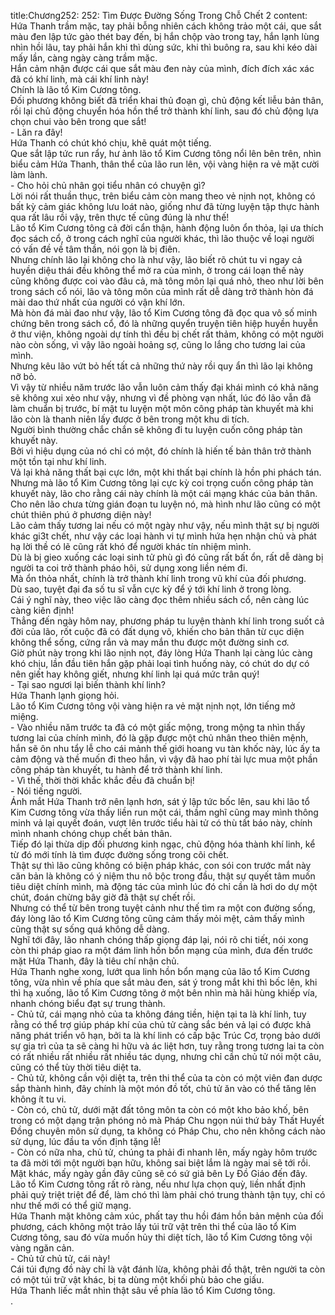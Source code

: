 title:Chương252: 252: Tìm Được Đường Sống Trong Chỗ Chết 2
content:
Hứa Thanh trầm mặc, tay phải bỗng nhiên cách không trảo một cái, que sắt màu đen lập tức gào thét bay đến, bị hắn chộp vào trong tay, hắn lạnh lùng nhìn hồi lâu, tay phải hắn khi thì dùng sức, khi thì buông ra, sau khi kéo dài mấy lần, càng ngày càng trầm mặc.<br>Hắn cảm nhận được cái que sắt màu đen này của mình, đích đích xác xác đã có khí linh, mà cái khí linh này!<br>Chính là lão tổ Kim Cương tông.<br>Đối phương không biết đã triển khai thủ đoạn gì, chủ động kết liễu bản thân, rồi lại chủ động chuyển hóa hồn thể trở thành khí linh, sau đó chủ động lựa chọn chui vào bên trong que sắt!<br>- Lăn ra đây!<br>Hứa Thanh có chút khó chịu, khẽ quát một tiếng.<br>Que sắt lập tức run rẩy, hư ảnh lão tổ Kim Cương tông nổi lên bên trên, nhìn biểu cảm Hứa Thanh, thân thể của lão run lên, vội vàng hiện ra vẻ mặt cười làm lành.<br>- Cho hỏi chủ nhân gọi tiểu nhân có chuyện gì?<br>Lời nói rất thuần thục, trên biểu cảm còn mang theo vẻ nịnh nọt, không có bất kỳ cảm giác không lưu loát nào, giống như đã từng luyện tập thực hành qua rất lâu rồi vậy, trên thực tế cũng đúng là như thế!<br>Lão tổ Kim Cương tông cả đời cẩn thận, hành động luôn ổn thỏa, lại ưa thích đọc sách cổ, ở trong cách nghĩ của người khác, thì lão thuộc về loại người có vấn đề về tâm thần, nói gọn là bị điên.<br>Nhưng chính lão lại không cho là như vậy, lão biết rõ chút tu vi ngay cả huyền diệu thái đều không thể mở ra của mình, ở trong cái loạn thế này cũng không được coi vào đâu cả, mà tông môn lại quá nhỏ, theo như lời bên trong sách cổ nói, lão và tông môn của mình rất dễ dàng trở thành hòn đá mài dao thứ nhất của người có vận khí lớn.<br>Mà hòn đá mài đao như vậy, lão tổ Kim Cương tông đã đọc qua vô số minh chứng bên trong sách cổ, đó là những quyển truyện tiên hiệp huyền huyễn ở thư viện, không ngoài dự tính thì đều bị chết rất thảm, không có một người nào còn sống, vì vậy lão ngoài hoảng sợ, cũng lo lắng cho tương lai của mình.<br>Nhưng kêu lão vứt bỏ hết tất cả những thứ này rồi quy ẩn thì lão lại không nỡ bỏ.<br>Vì vậy từ nhiều năm trước lão vẫn luôn cảm thấy đại khái mình có khả năng sẽ không xui xẻo như vậy, nhưng vì đề phòng vạn nhất, lúc đó lão vẫn đã làm chuẩn bị trước, bí mật tu luyện một môn công pháp tàn khuyết mà khi lão còn là thanh niên lấy được ở bên trong một khu di tích.<br>Người bình thường chắc chắn sẽ không đi tu luyện cuốn công pháp tàn khuyết này.<br>Bởi vì hiệu dụng của nó chỉ có một, đó chính là hiến tế bản thân trở thành một tồn tại như khí linh.<br>Vả lại khả năng thất bại cực lớn, một khi thất bại chính là hồn phi phách tán.<br>Nhưng mà lão tổ Kim Cương tông lại cực kỳ coi trọng cuốn công pháp tàn khuyết này, lão cho rằng cái này chính là một cái mạng khác của bản thân.<br>Cho nên lão chưa từng gián đoạn tu luyện nó, mà hình như lão cũng có một chút thiên phú ở phương diện này!<br>Lão cảm thấy tương lai nếu có một ngày như vậy, nếu mình thật sự bị người khác gi3t chết, như vậy các loại hành vi tự mình hứa hẹn nhận chủ và phát hạ lời thề có lẽ cũng rất khó để người khác tín nhiệm mình.<br>Dù là bị gieo xuống các loại sinh tử phù gì đó cũng rất bất ổn, rất dễ dàng bị người ta coi trở thành pháo hôi, sử dụng xong liền ném đi.<br>Mà ổn thỏa nhất, chính là trở thành khí linh trong vũ khí của đối phương.<br>Dù sao, tuyệt đại đa số tu sĩ vẫn cực kỳ để ý tới khí linh ở trong lòng.<br>Cái ý nghĩ này, theo việc lão càng đọc thêm nhiều sách cổ, nên càng lúc càng kiên định!<br>Thẳng đến ngày hôm nay, phương pháp tu luyện thành khí linh trong suốt cả đời của lão, rốt cuộc đã có đất dụng võ, khiến cho bản thân từ cục diện không thể sống, cứng rắn và may mắn thu được một đường sinh cơ.<br>Giờ phút này trong khi lão nịnh nọt, đáy lòng Hứa Thanh lại càng lúc càng khó chịu, lần đầu tiên hắn gặp phải loại tình huống này, có chút do dự có nên giết hay không giết, nhưng khí linh lại quá mức trân quý!<br>- Tại sao ngươi lại biến thành khí linh?<br>Hứa Thanh lạnh giọng hỏi.<br>Lão tổ Kim Cương tông vội vàng hiện ra vẻ mặt nịnh nọt, lớn tiếng mở miệng.<br>- Vào nhiều năm trước ta đã có một giấc mộng, trong mộng ta nhìn thấy tương lai của chính mình, đó là gặp được một chủ nhân theo thiên mệnh, hắn sẽ ôn nhu tẩy lễ cho cái mảnh thế giới hoang vu tàn khốc này, lúc ấy ta cảm động và thề muốn đi theo hắn, vì vậy đã hao phí tài lực mua một phần công pháp tàn khuyết, tu hành để trở thành khí linh.<br>- Vì thế, thời thời khắc khắc đều đã chuẩn bị!<br>- Nói tiếng người.<br>Ánh mắt Hứa Thanh trở nên lạnh hơn, sát ý lập tức bốc lên, sau khi lão tổ Kim Cương tông vừa thấy liền run một cái, thầm nghĩ cũng may mình thông minh vả lại quyết đoán, vượt lên trước tiểu hài tử có thù tất báo này, chính mình nhanh chóng chụp chết bản thân.<br>Tiếp đó lại thừa dịp đối phương kinh ngạc, chủ động hóa thành khí linh, kể từ đó mới tính là tìm được đường sống trong cõi chết.<br>Thật sự thì lão cũng không có biện pháp khác, con sói con trước mắt này căn bản là không có ý niệm thu nô bộc trong đầu, thật sự quyết tâm muốn tiêu diệt chính mình, mà động tác của mình lúc đó chỉ cần là hơi do dự một chút, đoán chừng bây giờ đã thật sự chết rồi.<br>Nhưng có thể từ bên trong tuyệt cảnh như thế tìm ra một con đường sống, đáy lòng lão tổ Kim Cương tông cũng cảm thấy mỏi mệt, cảm thấy mình cũng thật sự sống quá không dễ dàng.<br>Nghĩ tới đây, lão nhanh chóng thấp giọng đáp lại, nói rõ chi tiết, nói xong còn thi pháp giao ra một đám linh hồn bổn mạng của mình, đưa đến trước mặt Hứa Thanh, đây là tiêu chí nhận chủ.<br>Hứa Thanh nghe xong, lướt qua linh hồn bổn mạng của lão tổ Kim Cương tông, vừa nhìn về phía que sắt màu đen, sát ý trong mắt khi thì bốc lên, khi thì hạ xuống, lão tổ Kim Cương tông ở một bên nhìn mà hãi hùng khiếp vía, nhanh chóng biểu đạt sự trung thành.<br>- Chủ tử, cái mạng nhỏ của ta không đáng tiền, hiện tại ta là khí linh, tuy rằng có thể trợ giúp pháp khí của chủ tử càng sắc bén vả lại có được khả năng phát triển vô hạn, bởi ta là khí linh có cấp bậc Trúc Cơ, trọng bảo dưới sự gia trì của ta sẽ càng hi hữu và ác liệt hơn, tuy rằng trong tương lai ta còn có rất nhiều rất nhiều rất nhiều tác dụng, nhưng chỉ cần chủ tử nói một câu, cũng có thể tùy thời tiêu diệt ta.<br>- Chủ tử, không cần vội diệt ta, trên thi thể của ta còn có một viên đan dược sắp thành hình, đây chính là một món đồ tốt, chủ tử ăn vào có thể tăng lên không ít tu vi.<br>- Còn có, chủ tử, dưới mặt đất tông môn ta còn có một kho bảo khố, bên trong có một dạng trận phóng nỏ mà Pháp Chu ngọn núi thứ bảy Thất Huyết Đồng chuyên môn sử dụng, ta không có Pháp Chu, cho nên không cách nào sử dụng, lúc đầu ta vốn định tặng lễ!<br>- Còn có nữa nha, chủ tử, chúng ta phải đi nhanh lên, mấy ngày hôm trước ta đã mời tới một người bạn hữu, không sai biệt lắm là ngày mai sẽ tới rồi.<br>Mặt khác, mấy ngày gần đây cũng sẽ có sứ giả bên Ly Đồ Giáo đến đây.<br>Lão tổ Kim Cương tông rất rõ ràng, nếu như lựa chọn quỳ, liền nhất định phải quỳ triệt triệt để để, làm chó thì làm phải chó trung thành tận tụy, chỉ có như thế mới có thể giữ mạng.<br>Hứa Thanh mặt không cảm xúc, phất tay thu hồi đám hồn bản mệnh của đối phương, cách không một trảo lấy túi trữ vật trên thi thể của lão tổ Kim Cương tông, sau đó vừa muốn hủy thi diệt tích, lão tổ Kim Cương tông vội vàng ngăn cản.<br>- Chủ tử chủ tử, cái này!<br>Cái túi đựng đồ này chỉ là vật đánh lừa, không phải đồ thật, trên người ta còn có một túi trữ vật khác, bị ta dùng một khối phù bảo che giấu.<br>Hứa Thanh liếc mắt nhìn thật sâu về phía lão tổ Kim Cương tông.<br>.<br>